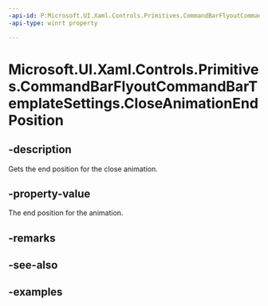 ```yaml
---
-api-id: P:Microsoft.UI.Xaml.Controls.Primitives.CommandBarFlyoutCommandBarTemplateSettings.CloseAnimationEndPosition
-api-type: winrt property

---
```

<!-- Property syntax.
public double CloseAnimationEndPosition { get; }
-->

# Microsoft.UI.Xaml.Controls.Primitives.CommandBarFlyoutCommandBarTemplateSettings.CloseAnimationEndPosition


## -description

Gets the end position for the close animation.


## -property-value

The end position for the animation.


## -remarks


## -see-also


## -examples


